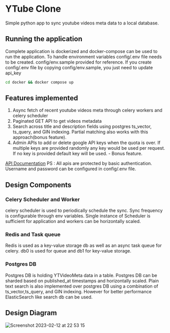 # YTube Clone

Simple python app to sync youtube videos meta data to a local database.

## Running the application
Complete application is dockerized and docker-compose can be used to run the application.
To handle environment variables config/.env file needs to be created. config/env.sample provided for reference.
If you create config/.env file by copying config/env.sample, you just need to update api_key
```bash
cd docker && docker compose up
```

## Features implemented 
1. Async fetch of recent youtube videos meta through celery workers and celery scheduler
2. Paginated GET API to get videos metadata
3. Search across title and description fields using postgres ts_vector, ts_query, and GIN indexing. Partial matching also works with this approach(bonus feature).
4. Admin APIs to add or delete google API keys when the quota is over. If multiple keys are provided randomly any key would be used per request. If no key is provided default key will be used. - Bonus feature.

[API Documentation](https://documenter.getpostman.com/view/15455073/2s935uGLgU)
PS : All apis are protected by basic authentication. Username and password can be configured in config/.env file.

## Design Components
### Celery Scheduler and Worker
celery scheduler is used to periodically schedule the sync. Sync frequency is configurable through env variables. Single instance of Scheduler is sufficient for application and workers can be horizontally scaled.
### Redis and Task queue
Redis is used as a key-value storage db as well as an async task queue for celery. db0 is used for queue and db1 for key-value storage.
### Postgres DB
Postgres DB is holding YTVideoMeta data in a table. Postgres DB can be sharded based on published_at timestamps and horizontally scaled.
Plain text search is also implemented over postgres DB using a combination of ts_vector,ts_query, and GIN indexing. However for better performance ElasticSearch like search db can be used.

## Design Diagram
![Screenshot 2023-02-12 at 22 53 15](https://user-images.githubusercontent.com/81796188/218327606-ce6a6e60-78f8-46f1-af04-29ddcf949013.png)
